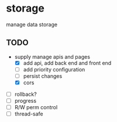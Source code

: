 # storage
manage data storage

## TODO

- supply manage apis and pages 
  - [x] add api, add back end and front end
  - [ ] add priority configuration
  - [ ] persist changes
  - [x] cors

- [ ] rollback?
- [ ] progress
- [ ] R/W perm control
- [ ] thread-safe